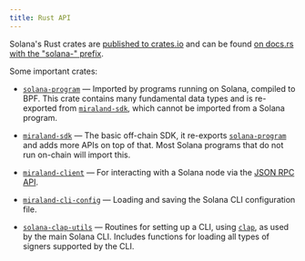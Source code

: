 ```yaml
---
title: Rust API
---
```


Solana's Rust crates are [published to crates.io][crates.io] and can be found
[on docs.rs with the "solana-" prefix][docs.rs].

[crates.io]: https://crates.io/search?q=solana-
[docs.rs]: https://docs.rs/releases/search?query=solana-

Some important crates:

- [`solana-program`] &mdash; Imported by programs running on Solana, compiled
  to BPF. This crate contains many fundamental data types and is re-exported from
  [`miraland-sdk`], which cannot be imported from a Solana program.

- [`miraland-sdk`] &mdash; The basic off-chain SDK, it re-exports
  [`solana-program`] and adds more APIs on top of that. Most Solana programs
  that do not run on-chain will import this.

- [`miraland-client`] &mdash; For interacting with a Solana node via the
  [JSON RPC API](jsonrpc-api).

- [`miraland-cli-config`] &mdash; Loading and saving the Solana CLI configuration
  file.

- [`solana-clap-utils`] &mdash; Routines for setting up a CLI, using [`clap`],
  as used by the main Solana CLI. Includes functions for loading all types of
  signers supported by the CLI.

[`solana-program`]: https://docs.rs/solana-program
[`miraland-sdk`]: https://docs.rs/miraland-sdk
[`miraland-client`]: https://docs.rs/miraland-client
[`miraland-cli-config`]: https://docs.rs/miraland-cli-config
[`solana-clap-utils`]: https://docs.rs/solana-clap-utils
[`clap`]: https://docs.rs/clap
